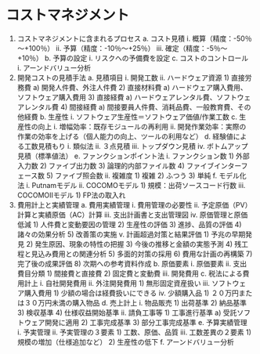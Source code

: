 # コストマネジメント
1. コストマネジメントに含まれるプロセス
	a. コスト見積
		i. 概算（精度：-50％～+100％）
		ii. 予算（精度：-10％～+25％）
		iii. 確定（精度：-5％～+10％）
	b. 予算の設定
		i. リスクへの予備費を設定
	c. コストのコントロール
		i. アーンドバリュー分析
2. 開発コストの見積手法
	a. 見積項目
		i. 開発工数
		ii. ハードウェア資源
			1) 直接労務費
				a) 開発人件費、外注人件費
			2) 直接材料費
				a) ハードウェア購入費用、ソフトウェア購入費用
			3) 直接経費
				a) ハードウェアレンタル費、ソフトウェアレンタル費
			4) 間接経費
				a) 間接要員人件費、消耗品費、一般教育費、その他経費
	b. 生産性
		i. ソフトウェア生産性＝ソフトウェア価値/作業工数
	c. 生産性の向上
		i. 増幅効率：既存モジュールの再利用
		ii. 開発作業効率：実際の作業の効率を上げる（個人能力の向上、ツールの利用など）
	d. 経験値による工数見積もり
		i. 類似法
		ii. ３点見積
		iii. トップダウン見積
		iv. ボトムアップ見積（標準値法）
	e. ファンクションポイント法
		i. ファンクション数
			1) 外部入力数
			2) ファイブ出力数
			3) 論理的内部ファイル数
			4) ファイブインターフェース数
			5) ファイブ照会数
		ii. 複雑度
			1) 複雑
			2) ふつう
			3) 単純
	f. モデル化法
		i. Putnamモデル
		ii. COCOMOモデル
			1) 規模：出荷ソースコード行数
		iii. COCOMOⅡモデル
			1) FP法の取入れ
3. 費用計上と実績管理
	a. 費用実績管理
		i. 費用管理の必要性
		ii. 予定原価（PV）計算と実績原価（AC）計算
		iii. 支出計画書と支出管理図
		iv. 原価管理と原価低減
			1) 人件費と変動要因の管理
			2) 生産性の評価
			3) 進捗、品質の評価
			4) 諸々の効果分析
			5) 改善策の実施
		v. 計画超過対策と結果評価
			1) 予兆の早期発見
			2) 発生原因、現象の特性の把握
			3) 今後の推移と金額の実態予測
			4) 残工程と見込み費用との関連分析
			5) 多面的対策の採用
			6) 費用な計画の再構築
			7) 完了後の成果評価
			8) 次期への参考資料作成
	b. 原価要素
		i. 原価要素
		ii. 支出費目分類
			1) 間接費と直接費
			2) 固定費と変動費
		iii. 開発費用
	c. 税法による費用計上
		i. 自社開発費用
		ii. 外注開発費用
			1) 無形固定資産扱い
		iii. ソフトウェア購入費用
			1) 少額の場合は経費扱いにできる
		iv. 少額購入品
			1) ２０万円または３０万円未満の購入物品
	d. 売上計上
		i. 物品販売
			1) 出荷基準
			2) 納品基準
			3) 検収基準
			4) 仕様収益開始基準
		ii. 請負工事等
			1) 工事進行基準
				a) 受託ソフトウェア開発に適用
			2) 工事完成基準
			3) 部分工事完成基準
	e. 予算実績管理
		i. 予実管理
		ii. 予実管理の３要素
			1) 工数、原価、品質
		iii. 工数差異の２要素
			1) 規模の増加（仕様追加など）
			2) 生産性の低下
	f. アーンドバリュー分析
